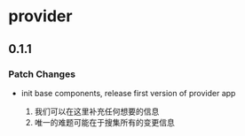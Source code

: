 # provider

## 0.1.1

### Patch Changes

- init base components, release first version of provider app

  1. 我们可以在这里补充任何想要的信息
  2. 唯一的难题可能在于搜集所有的变更信息
